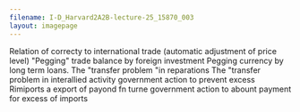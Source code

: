 ```yaml
---
filename: I-D_Harvard2A2B-lecture-25_15870_003
layout: imagepage
---
```


Relation of correcty to international trade
(automatic adjustment of price level)
"Pegging" trade balance by foreign investment
Pegging currency by long term loans.
The "transfer problem "in reparations
The "transfer problem in interallied activity
government action to prevent
excess Rimiports a export of payond fn
turne
government action to abount
payment for excess of imports

